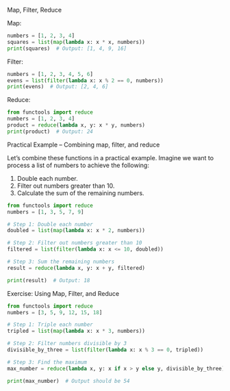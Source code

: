 Map, Filter, Reduce


Map:
```python
numbers = [1, 2, 3, 4]
squares = list(map(lambda x: x * x, numbers))
print(squares)  # Output: [1, 4, 9, 16]

```

Filter:
```python
numbers = [1, 2, 3, 4, 5, 6]
evens = list(filter(lambda x: x % 2 == 0, numbers))
print(evens)  # Output: [2, 4, 6]

```


Reduce:
```python
from functools import reduce
numbers = [1, 2, 3, 4]
product = reduce(lambda x, y: x * y, numbers)
print(product)  # Output: 24

```

Practical Example – Combining map, filter, and reduce

Let’s combine these functions in a practical example. Imagine we want to process a list of numbers to achieve the following:

1. Double each number.
2. Filter out numbers greater than 10.
3. Calculate the sum of the remaining numbers.

```python
from functools import reduce
numbers = [1, 3, 5, 7, 9]

# Step 1: Double each number
doubled = list(map(lambda x: x * 2, numbers))

# Step 2: Filter out numbers greater than 10
filtered = list(filter(lambda x: x <= 10, doubled))

# Step 3: Sum the remaining numbers
result = reduce(lambda x, y: x + y, filtered)

print(result)  # Output: 18

```

Exercise: Using Map, Filter, and Reduce

```python
from functools import reduce
numbers = [3, 5, 9, 12, 15, 18]

# Step 1: Triple each number
tripled = list(map(lambda x: x * 3, numbers))

# Step 2: Filter numbers divisible by 3
divisible_by_three = list(filter(lambda x: x % 3 == 0, tripled))

# Step 3: Find the maximum
max_number = reduce(lambda x, y: x if x > y else y, divisible_by_three)

print(max_number)  # Output should be 54

```
```python

```
